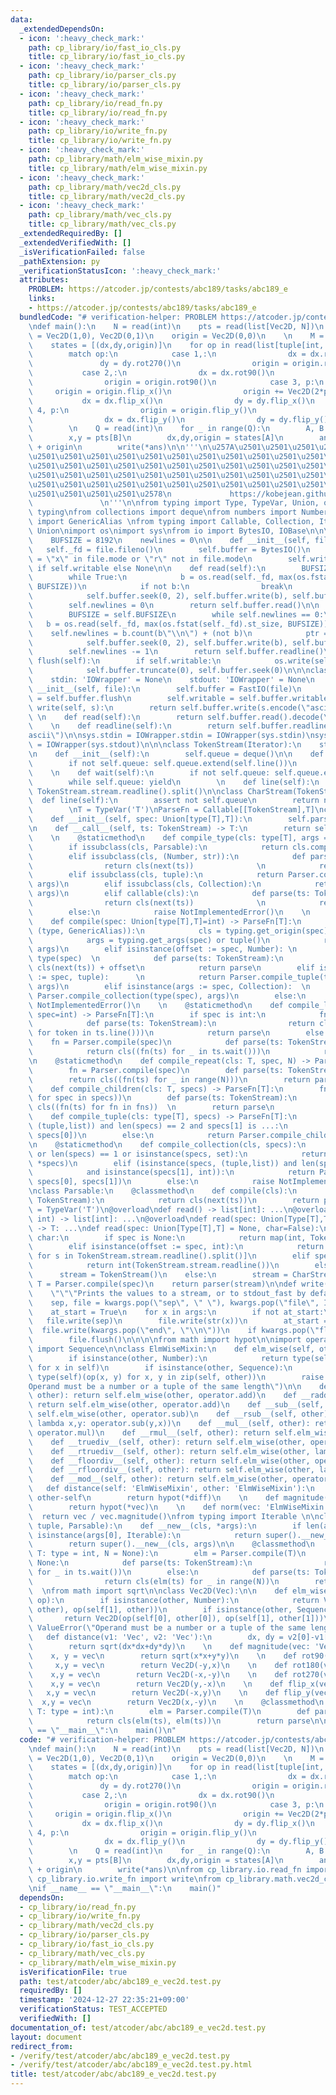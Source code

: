 ```yaml
---
data:
  _extendedDependsOn:
  - icon: ':heavy_check_mark:'
    path: cp_library/io/fast_io_cls.py
    title: cp_library/io/fast_io_cls.py
  - icon: ':heavy_check_mark:'
    path: cp_library/io/parser_cls.py
    title: cp_library/io/parser_cls.py
  - icon: ':heavy_check_mark:'
    path: cp_library/io/read_fn.py
    title: cp_library/io/read_fn.py
  - icon: ':heavy_check_mark:'
    path: cp_library/io/write_fn.py
    title: cp_library/io/write_fn.py
  - icon: ':heavy_check_mark:'
    path: cp_library/math/elm_wise_mixin.py
    title: cp_library/math/elm_wise_mixin.py
  - icon: ':heavy_check_mark:'
    path: cp_library/math/vec2d_cls.py
    title: cp_library/math/vec2d_cls.py
  - icon: ':heavy_check_mark:'
    path: cp_library/math/vec_cls.py
    title: cp_library/math/vec_cls.py
  _extendedRequiredBy: []
  _extendedVerifiedWith: []
  _isVerificationFailed: false
  _pathExtension: py
  _verificationStatusIcon: ':heavy_check_mark:'
  attributes:
    PROBLEM: https://atcoder.jp/contests/abc189/tasks/abc189_e
    links:
    - https://atcoder.jp/contests/abc189/tasks/abc189_e
  bundledCode: "# verification-helper: PROBLEM https://atcoder.jp/contests/abc189/tasks/abc189_e\n\
    \ndef main():\n    N = read(int)\n    pts = read(list[Vec2D, N])\n    \n    dx,dy\
    \ = Vec2D(1,0), Vec2D(0,1)\n    origin = Vec2D(0,0)\n    \n    M = read(int)\n\
    \    states = [(dx,dy,origin)]\n    for op in read(list[tuple[int, ...], M]):\n\
    \        match op:\n            case 1,:\n                dx = dx.rot270()\n \
    \               dy = dy.rot270()\n                origin = origin.rot270()\n \
    \           case 2,:\n                dx = dx.rot90()\n                dy = dy.rot90()\n\
    \                origin = origin.rot90()\n            case 3, p:\n           \
    \     origin = origin.flip_x()\n                origin += Vec2D(2*p,0)\n     \
    \           dx = dx.flip_x()\n                dy = dy.flip_x()\n            case\
    \ 4, p:\n                origin = origin.flip_y()\n                origin += Vec2D(0,2*p)\n\
    \                dx = dx.flip_y()\n                dy = dy.flip_y()\n        states.append((dx,dy,origin))\n\
    \        \n    Q = read(int)\n    for _ in range(Q):\n        A, B = read(tuple[int,-1])\n\
    \        x,y = pts[B]\n        dx,dy,origin = states[A]\n        ans = x*dx+y*dy\
    \ + origin\n        write(*ans)\n\n'''\n\u257A\u2501\u2501\u2501\u2501\u2501\u2501\
    \u2501\u2501\u2501\u2501\u2501\u2501\u2501\u2501\u2501\u2501\u2501\u2501\u2501\
    \u2501\u2501\u2501\u2501\u2501\u2501\u2501\u2501\u2501\u2501\u2501\u2501\u2501\
    \u2501\u2501\u2501\u2501\u2501\u2501\u2501\u2501\u2501\u2501\u2501\u2501\u2501\
    \u2501\u2501\u2501\u2501\u2501\u2501\u2501\u2501\u2501\u2501\u2501\u2501\u2501\
    \u2501\u2501\u2501\u2501\u2578\n             https://kobejean.github.io/cp-library\
    \               \n'''\n\nfrom typing import Type, TypeVar, Union, overload\nimport\
    \ typing\nfrom collections import deque\nfrom numbers import Number\nfrom types\
    \ import GenericAlias \nfrom typing import Callable, Collection, Iterator, TypeVar,\
    \ Union\nimport os\nimport sys\nfrom io import BytesIO, IOBase\n\n\nclass FastIO(IOBase):\n\
    \    BUFSIZE = 8192\n    newlines = 0\n\n    def __init__(self, file):\n     \
    \   self._fd = file.fileno()\n        self.buffer = BytesIO()\n        self.writable\
    \ = \"x\" in file.mode or \"r\" not in file.mode\n        self.write = self.buffer.write\
    \ if self.writable else None\n\n    def read(self):\n        BUFSIZE = self.BUFSIZE\n\
    \        while True:\n            b = os.read(self._fd, max(os.fstat(self._fd).st_size,\
    \ BUFSIZE))\n            if not b:\n                break\n            ptr = self.buffer.tell()\n\
    \            self.buffer.seek(0, 2), self.buffer.write(b), self.buffer.seek(ptr)\n\
    \        self.newlines = 0\n        return self.buffer.read()\n\n    def readline(self):\n\
    \        BUFSIZE = self.BUFSIZE\n        while self.newlines == 0:\n         \
    \   b = os.read(self._fd, max(os.fstat(self._fd).st_size, BUFSIZE))\n        \
    \    self.newlines = b.count(b\"\\n\") + (not b)\n            ptr = self.buffer.tell()\n\
    \            self.buffer.seek(0, 2), self.buffer.write(b), self.buffer.seek(ptr)\n\
    \        self.newlines -= 1\n        return self.buffer.readline()\n\n    def\
    \ flush(self):\n        if self.writable:\n            os.write(self._fd, self.buffer.getvalue())\n\
    \            self.buffer.truncate(0), self.buffer.seek(0)\n\n\nclass IOWrapper(IOBase):\n\
    \    stdin: 'IOWrapper' = None\n    stdout: 'IOWrapper' = None\n    \n    def\
    \ __init__(self, file):\n        self.buffer = FastIO(file)\n        self.flush\
    \ = self.buffer.flush\n        self.writable = self.buffer.writable\n\n    def\
    \ write(self, s):\n        return self.buffer.write(s.encode(\"ascii\"))\n   \
    \ \n    def read(self):\n        return self.buffer.read().decode(\"ascii\")\n\
    \    \n    def readline(self):\n        return self.buffer.readline().decode(\"\
    ascii\")\n\nsys.stdin = IOWrapper.stdin = IOWrapper(sys.stdin)\nsys.stdout = IOWrapper.stdout\
    \ = IOWrapper(sys.stdout)\n\n\nclass TokenStream(Iterator):\n    stream = IOWrapper.stdin\n\
    \n    def __init__(self):\n        self.queue = deque()\n\n    def __next__(self):\n\
    \        if not self.queue: self.queue.extend(self.line())\n        return self.queue.popleft()\n\
    \    \n    def wait(self):\n        if not self.queue: self.queue.extend(self.line())\n\
    \        while self.queue: yield\n        \n    def line(self):\n        return\
    \ TokenStream.stream.readline().split()\n\nclass CharStream(TokenStream):\n  \
    \  def line(self):\n        assert not self.queue\n        return next(TokenStream.stream).rstrip()\n\
    \        \nT = TypeVar('T')\nParseFn = Callable[[TokenStream],T]\nclass Parser:\n\
    \    def __init__(self, spec: Union[type[T],T]):\n        self.parse = Parser.compile(spec)\n\
    \n    def __call__(self, ts: TokenStream) -> T:\n        return self.parse(ts)\n\
    \    \n    @staticmethod\n    def compile_type(cls: type[T], args = ()) -> T:\n\
    \        if issubclass(cls, Parsable):\n            return cls.compile(*args)\n\
    \        elif issubclass(cls, (Number, str)):\n            def parse(ts: TokenStream):\n\
    \                return cls(next(ts))              \n            return parse\n\
    \        elif issubclass(cls, tuple):\n            return Parser.compile_tuple(cls,\
    \ args)\n        elif issubclass(cls, Collection):\n            return Parser.compile_collection(cls,\
    \ args)\n        elif callable(cls):\n            def parse(ts: TokenStream):\n\
    \                return cls(next(ts))              \n            return parse\n\
    \        else:\n            raise NotImplementedError()\n    \n    @staticmethod\n\
    \    def compile(spec: Union[type[T],T]=int) -> ParseFn[T]:\n        if isinstance(spec,\
    \ (type, GenericAlias)):\n            cls = typing.get_origin(spec) or spec\n\
    \            args = typing.get_args(spec) or tuple()\n            return Parser.compile_type(cls,\
    \ args)\n        elif isinstance(offset := spec, Number): \n            cls =\
    \ type(spec)  \n            def parse(ts: TokenStream):\n                return\
    \ cls(next(ts)) + offset\n            return parse\n        elif isinstance(args\
    \ := spec, tuple):      \n            return Parser.compile_tuple(type(spec),\
    \ args)\n        elif isinstance(args := spec, Collection):  \n            return\
    \ Parser.compile_collection(type(spec), args)\n        else:\n            raise\
    \ NotImplementedError()\n    \n    @staticmethod\n    def compile_line(cls: T,\
    \ spec=int) -> ParseFn[T]:\n        if spec is int:\n            fn = Parser.compile(spec)\n\
    \            def parse(ts: TokenStream):\n                return cls((int(token)\
    \ for token in ts.line()))\n            return parse\n        else:\n        \
    \    fn = Parser.compile(spec)\n            def parse(ts: TokenStream):\n    \
    \            return cls((fn(ts) for _ in ts.wait()))\n            return parse\n\
    \n    @staticmethod\n    def compile_repeat(cls: T, spec, N) -> ParseFn[T]:\n\
    \        fn = Parser.compile(spec)\n        def parse(ts: TokenStream):\n    \
    \        return cls((fn(ts) for _ in range(N)))\n        return parse\n\n    @staticmethod\n\
    \    def compile_children(cls: T, specs) -> ParseFn[T]:\n        fns = tuple((Parser.compile(spec)\
    \ for spec in specs))\n        def parse(ts: TokenStream):\n            return\
    \ cls((fn(ts) for fn in fns))  \n        return parse\n            \n    @staticmethod\n\
    \    def compile_tuple(cls: type[T], specs) -> ParseFn[T]:\n        if isinstance(specs,\
    \ (tuple,list)) and len(specs) == 2 and specs[1] is ...:\n            return Parser.compile_line(cls,\
    \ specs[0])\n        else:\n            return Parser.compile_children(cls, specs)\n\
    \n    @staticmethod\n    def compile_collection(cls, specs):\n        if not specs\
    \ or len(specs) == 1 or isinstance(specs, set):\n            return Parser.compile_line(cls,\
    \ *specs)\n        elif (isinstance(specs, (tuple,list)) and len(specs) == 2 \n\
    \            and isinstance(specs[1], int)):\n            return Parser.compile_repeat(cls,\
    \ specs[0], specs[1])\n        else:\n            raise NotImplementedError()\n\
    \nclass Parsable:\n    @classmethod\n    def compile(cls):\n        def parser(ts:\
    \ TokenStream):\n            return cls(next(ts))\n        return parser\n\nT\
    \ = TypeVar('T')\n@overload\ndef read() -> list[int]: ...\n@overload\ndef read(spec:\
    \ int) -> list[int]: ...\n@overload\ndef read(spec: Union[Type[T],T], char=False)\
    \ -> T: ...\ndef read(spec: Union[Type[T],T] = None, char=False):\n    if not\
    \ char:\n        if spec is None:\n            return map(int, TokenStream.stream.readline().split())\n\
    \        elif isinstance(offset := spec, int):\n            return [int(s)+offset\
    \ for s in TokenStream.stream.readline().split()]\n        elif spec is int:\n\
    \            return int(TokenStream.stream.readline())\n        else:\n      \
    \      stream = TokenStream()\n    else:\n        stream = CharStream()\n    parser:\
    \ T = Parser.compile(spec)\n    return parser(stream)\n\ndef write(*args, **kwargs):\n\
    \    \"\"\"Prints the values to a stream, or to stdout_fast by default.\"\"\"\n\
    \    sep, file = kwargs.pop(\"sep\", \" \"), kwargs.pop(\"file\", IOWrapper.stdout)\n\
    \    at_start = True\n    for x in args:\n        if not at_start:\n         \
    \   file.write(sep)\n        file.write(str(x))\n        at_start = False\n  \
    \  file.write(kwargs.pop(\"end\", \"\\n\"))\n    if kwargs.pop(\"flush\", False):\n\
    \        file.flush()\n\n\n\nfrom math import hypot\n\nimport operator\nfrom typing\
    \ import Sequence\n\nclass ElmWiseMixin:\n    def elm_wise(self, other, op):\n\
    \        if isinstance(other, Number):\n            return type(self)(op(x, other)\
    \ for x in self)\n        if isinstance(other, Sequence):\n            return\
    \ type(self)(op(x, y) for x, y in zip(self, other))\n        raise ValueError(\"\
    Operand must be a number or a tuple of the same length\")\n\n    def __add__(self,\
    \ other): return self.elm_wise(other, operator.add)\n    def __radd__(self, other):\
    \ return self.elm_wise(other, operator.add)\n    def __sub__(self, other): return\
    \ self.elm_wise(other, operator.sub)\n    def __rsub__(self, other): return self.elm_wise(other,\
    \ lambda x,y: operator.sub(y,x))\n    def __mul__(self, other): return self.elm_wise(other,\
    \ operator.mul)\n    def __rmul__(self, other): return self.elm_wise(other, operator.mul)\n\
    \    def __truediv__(self, other): return self.elm_wise(other, operator.truediv)\n\
    \    def __rtruediv__(self, other): return self.elm_wise(other, lambda x,y: operator.truediv(y,x))\n\
    \    def __floordiv__(self, other): return self.elm_wise(other, operator.floordiv)\n\
    \    def __rfloordiv__(self, other): return self.elm_wise(other, lambda x,y: operator.floordiv(y,x))\n\
    \    def __mod__(self, other): return self.elm_wise(other, operator.mod)\n\n \
    \   def distance(self: 'ElmWiseMixin', other: 'ElmWiseMixin'):\n        diff =\
    \ other-self\n        return hypot(*diff)\n    \n    def magnitude(vec: 'ElmWiseMixin'):\n\
    \        return hypot(*vec)\n    \n    def norm(vec: 'ElmWiseMixin'):\n      \
    \  return vec / vec.magnitude()\nfrom typing import Iterable \n\nclass Vec(ElmWiseMixin,\
    \ tuple, Parsable):\n    def __new__(cls, *args):\n        if len(args) == 1 and\
    \ isinstance(args[0], Iterable):\n            return super().__new__(cls, args[0])\n\
    \        return super().__new__(cls, args)\n\n    @classmethod\n    def compile(cls,\
    \ T: type = int, N = None):\n        elm = Parser.compile(T)\n        if N is\
    \ None:\n            def parse(ts: TokenStream):\n                return cls(elm(ts)\
    \ for _ in ts.wait())\n        else:\n            def parse(ts: TokenStream):\n\
    \                return cls(elm(ts) for _ in range(N))\n        return parse\n\
    \  \nfrom math import sqrt\n\nclass Vec2D(Vec):\n\n    def elm_wise(self, other,\
    \ op):\n        if isinstance(other, Number):\n            return Vec2D(op(self[0],\
    \ other), op(self[1], other))\n        if isinstance(other, Sequence):\n     \
    \       return Vec2D(op(self[0], other[0]), op(self[1], other[1]))\n        raise\
    \ ValueError(\"Operand must be a number or a tuple of the same length\")\n\n \
    \   def distance(v1: 'Vec', v2: 'Vec'):\n        dx, dy = v2[0]-v1[0], v2[1]-v1[1]\n\
    \        return sqrt(dx*dx+dy*dy)\n    \n    def magnitude(vec: 'Vec'):\n    \
    \    x, y = vec\n        return sqrt(x*x+y*y)\n    \n    def rot90(vec):\n   \
    \     x,y = vec\n        return Vec2D(-y,x)\n    \n    def rot180(vec):\n    \
    \    x,y = vec\n        return Vec2D(-x,-y)\n    \n    def rot270(vec):\n    \
    \    x,y = vec\n        return Vec2D(y,-x)\n    \n    def flip_x(vec):\n     \
    \   x,y = vec\n        return Vec2D(-x,y)\n    \n    def flip_y(vec):\n      \
    \  x,y = vec\n        return Vec2D(x,-y)\n    \n    @classmethod\n    def compile(cls,\
    \ T: type = int):\n        elm = Parser.compile(T)\n        def parse(ts: TokenStream):\n\
    \            return cls(elm(ts), elm(ts))\n        return parse\n\n\nif __name__\
    \ == \"__main__\":\n    main()\n"
  code: "# verification-helper: PROBLEM https://atcoder.jp/contests/abc189/tasks/abc189_e\n\
    \ndef main():\n    N = read(int)\n    pts = read(list[Vec2D, N])\n    \n    dx,dy\
    \ = Vec2D(1,0), Vec2D(0,1)\n    origin = Vec2D(0,0)\n    \n    M = read(int)\n\
    \    states = [(dx,dy,origin)]\n    for op in read(list[tuple[int, ...], M]):\n\
    \        match op:\n            case 1,:\n                dx = dx.rot270()\n \
    \               dy = dy.rot270()\n                origin = origin.rot270()\n \
    \           case 2,:\n                dx = dx.rot90()\n                dy = dy.rot90()\n\
    \                origin = origin.rot90()\n            case 3, p:\n           \
    \     origin = origin.flip_x()\n                origin += Vec2D(2*p,0)\n     \
    \           dx = dx.flip_x()\n                dy = dy.flip_x()\n            case\
    \ 4, p:\n                origin = origin.flip_y()\n                origin += Vec2D(0,2*p)\n\
    \                dx = dx.flip_y()\n                dy = dy.flip_y()\n        states.append((dx,dy,origin))\n\
    \        \n    Q = read(int)\n    for _ in range(Q):\n        A, B = read(tuple[int,-1])\n\
    \        x,y = pts[B]\n        dx,dy,origin = states[A]\n        ans = x*dx+y*dy\
    \ + origin\n        write(*ans)\n\nfrom cp_library.io.read_fn import read\nfrom\
    \ cp_library.io.write_fn import write\nfrom cp_library.math.vec2d_cls import Vec2D\n\
    \nif __name__ == \"__main__\":\n    main()"
  dependsOn:
  - cp_library/io/read_fn.py
  - cp_library/io/write_fn.py
  - cp_library/math/vec2d_cls.py
  - cp_library/io/parser_cls.py
  - cp_library/io/fast_io_cls.py
  - cp_library/math/vec_cls.py
  - cp_library/math/elm_wise_mixin.py
  isVerificationFile: true
  path: test/atcoder/abc/abc189_e_vec2d.test.py
  requiredBy: []
  timestamp: '2024-12-27 22:35:21+09:00'
  verificationStatus: TEST_ACCEPTED
  verifiedWith: []
documentation_of: test/atcoder/abc/abc189_e_vec2d.test.py
layout: document
redirect_from:
- /verify/test/atcoder/abc/abc189_e_vec2d.test.py
- /verify/test/atcoder/abc/abc189_e_vec2d.test.py.html
title: test/atcoder/abc/abc189_e_vec2d.test.py
---
```

